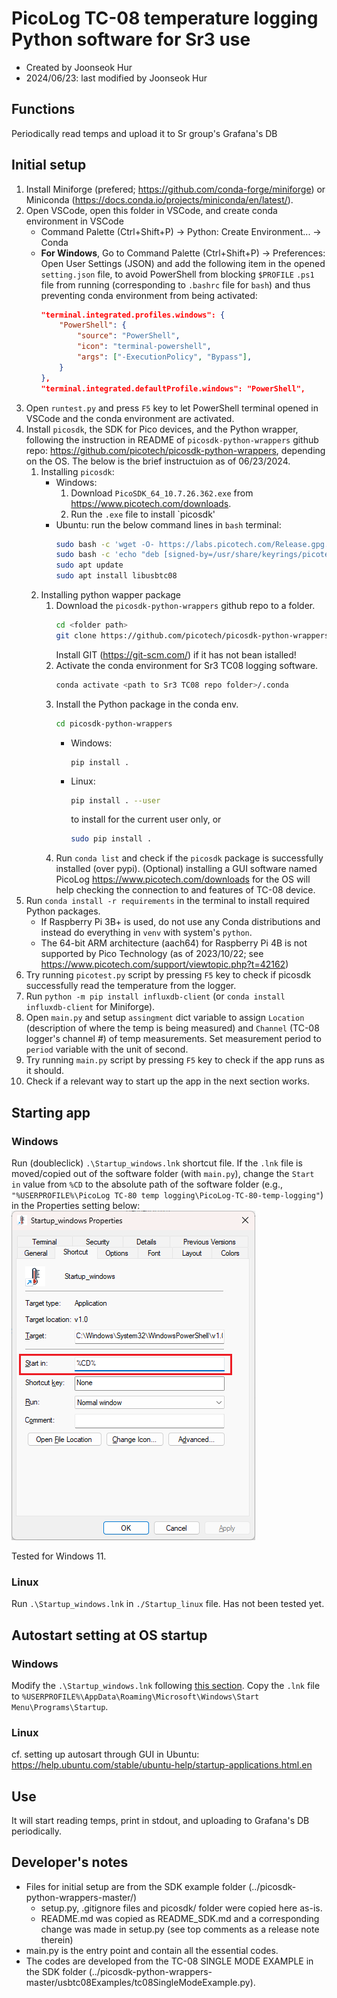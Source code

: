 # PicoLog TC-08 temperature logging Python software for Sr3 use
- Created by Joonseok Hur
- 2024/06/23: last modified by Joonseok Hur

## Functions
Periodically read temps and upload it to Sr group's Grafana's DB

## Initial setup
1. Install Miniforge (prefered; https://github.com/conda-forge/miniforge) or Miniconda (https://docs.conda.io/projects/miniconda/en/latest/).
2. Open VSCode, open this folder in VSCode, and create conda environment in VSCode
    - Command Palette (Ctrl+Shift+P) -> Python: Create Environment... -> Conda
    - **For Windows**, Go to Command Palette (Ctrl+Shift+P) -> Preferences: Open User Settings (JSON) and add the following item in the opened `setting.json` file, to avoid PowerShell from blocking `$PROFILE` `.ps1` file from running (corresponding to `.bashrc` file for `bash`) and thus preventing conda environment from being activated:
        ```JSON
        "terminal.integrated.profiles.windows": {
            "PowerShell": {
                "source": "PowerShell",
                "icon": "terminal-powershell",
                "args": ["-ExecutionPolicy", "Bypass"],
            }
        },
        "terminal.integrated.defaultProfile.windows": "PowerShell",
        ```
3. Open `runtest.py` and press `F5` key to let PowerShell terminal opened in VSCode and the conda environment are activated.
4. Install `picosdk`, the SDK for Pico devices, and the Python wrapper, following the instruction in README of `picosdk-python-wrappers` github repo: https://github.com/picotech/picosdk-python-wrappers, depending on the OS. The below is the brief instructuion as of 06/23/2024.
    1. Installing `picosdk`:
        - Windows: 
            1. Download `PicoSDK_64_10.7.26.362.exe` from https://www.picotech.com/downloads.
            2. Run the `.exe` file to install `picosdk'
        - Ubuntu: run the below command lines in `bash` terminal:
            ```bash
            sudo bash -c 'wget -O- https://labs.picotech.com/Release.gpg.key | gpg --dearmor > /usr/share/keyrings/picotech-archive-keyring.gpg'
            sudo bash -c 'echo "deb [signed-by=/usr/share/keyrings/picotech-archive-keyring.gpg] https://labs.picotech.com/rc/picoscope7/debian/ picoscope main" >/etc/apt/sources.list.d/picoscope7.list'
            sudo apt update
            sudo apt install libusbtc08
            ```
    2. Installing python wapper package
        1. Download the `picosdk-python-wrappers` github repo to a folder.
            ```bash
            cd <folder path>
            git clone https://github.com/picotech/picosdk-python-wrappers.git
            ```
            Install GIT (https://git-scm.com/) if it has not bean istalled!
        2. Activate the conda environment for Sr3 TC08 logging software.
            ```bash
            conda activate <path to Sr3 TC08 repo folder>/.conda
            ```
        3. Install the Python package in the conda env.
            ```bash
            cd picosdk-python-wrappers
            ```
            - Windows:
                ```
                pip install .
                ```
            - Linux:
                ```bash
                pip install . --user
                ```
                to install for the current user only, or
                ```bash
                sudo pip install .
                ```
        4. Run `conda list` and check if the `picosdk` package is successfully installed (over pypi).
    (Optional) installing a GUI software named PicoLog https://www.picotech.com/downloads for the OS will help checking the connection to and features of TC-08 device.
5. Run `conda install -r requirements` in the terminal to install required Python packages.
    - If Raspberry Pi 3B+ is used, do not use any Conda distributions and instead do everything in `venv` with system's `python`.
    - The 64-bit ARM architecture (aach64) for Raspberry Pi 4B is not supported by Pico Technology (as of 2023/10/22; see https://www.picotech.com/support/viewtopic.php?t=42162)
6. Try running `picotest.py` script by pressing `F5` key to check if picosdk successfully read the temperature from the logger.
7. Run `python -m pip install influxdb-client` (or `conda install influxdb-client` for Miniforge).
8. Open `main.py` and setup `assingment` dict variable to assign `Location` (description of where the temp is being measured) and `Channel` (TC-08 logger's channel #) of temp measurements. Set measurement period to `period` variable with the unit of second. 
9. Try running `main.py` script by pressing `F5` key to check if the app runs as it should.
10. Check if a relevant way to start up the app in the next section works.

## Starting app
### Windows
Run (doubleclick) `.\Startup_windows.lnk` shortcut file. If the `.lnk` file is moved/copied out of the software folder (with `main.py`), change the `Start in` value from `%CD` to the absolute path of the software folder (e.g., `"%USERPROFILE%\PicoLog TC-80 temp logging\PicoLog-TC-80-temp-logging"`) in the Properties setting below:
![image](windows-lnk-setting.jpg)

Tested for Windows 11.

### Linux
Run `.\Startup_windows.lnk` in `./Startup_linux` file.
Has not been tested yet.

## Autostart setting at OS startup
### Windows
Modify the `.\Startup_windows.lnk` following [this section](#windows).
Copy the `.lnk` file to `%USERPROFILE%\AppData\Roaming\Microsoft\Windows\Start Menu\Programs\Startup`.

### Linux
cf. setting up autosart through GUI in Ubuntu: https://help.ubuntu.com/stable/ubuntu-help/startup-applications.html.en

## Use
It will start reading temps, print in stdout, and uploading to Grafana's DB periodically. 

## Developer's notes
- Files for initial setup are from the SDK example folder (../picosdk-python-wrappers-master/)
    - setup.py, .gitignore files and picosdk/ folder were copied here as-is.
    - README.md was copied as README_SDK.md and a corresponding change was made in setup.py (see top comments as a release note therein)
- main.py is the entry point and contain all the essential codes.
- The codes are developed from the TC-08 SINGLE MODE EXAMPLE in the SDK folder (../picosdk-python-wrappers-master/usbtc08Examples/tc08SingleModeExample.py).